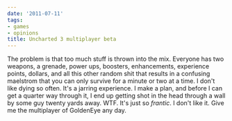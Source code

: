 ```yaml
---
date: '2011-07-11'
tags:
- games
- opinions
title: Uncharted 3 multiplayer beta
---
```


The problem is that too much stuff is thrown into the mix. Everyone has two weapons, a grenade, power ups, boosters, enhancements, experience points, dollars, and all this other random shit that results in a confusing maelstrom that you can only survive for a minute or two at a time. I don't like dying so often. It's a jarring experience. I make a plan, and before I can get a quarter way through it, I end up getting shot in the head through a wall by some guy twenty yards away. WTF. It's just so *frantic*. I don't like it. Give me the multiplayer of GoldenEye any day.
